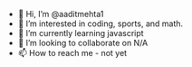 - 👋 Hi, I’m @aaditmehta1
- 👀 I’m interested in coding, sports, and math.
- 🌱 I’m currently learning javascript
- 💞️ I’m looking to collaborate on N/A
- 📫 How to reach me - not yet
<!---
aaditmehta1/aaditmehta1 is a ✨ special ✨ repository because its `README.md` (this file) appears on your GitHub profile.
You can click the Preview link to take a look at your changes.
--->

